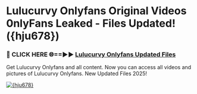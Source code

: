 # Lulucurvy Onlyfans Original Videos 0nlyFans Leaked - Files Updated! ({hju678})

<h3>🔴 CLICK HERE 🌐==►► <a href="https://tinyurl.com/ms9xzufz" rel="nofollow">Lulucurvy Onlyfans Updated Files</a></h3>

Get Lulucurvy Onlyfans and all content. Now you can access all videos and pictures of Lulucurvy Onlyfans. New Updated Files 2025!

[![{hju678}](https://i.imgur.com/PQ7UWWw.gif)](https://tinyurl.com/ms9xzufz)